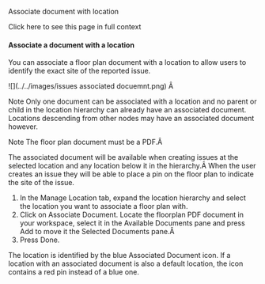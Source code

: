 Associate document with location

Click here to see this page in full context

####  Associate a document with a location

You can associate a floor plan document with a location to allow users to
identify the exact site of the reported issue.

![](../../images/issues associated docuemnt.png) Â

Note  Only one document can be associated with a location and no parent or
child in the location hierarchy can already have an associated document.
Locations descending from other nodes may have an associated document however.

Note  The floor plan document must be a PDF.Â

The associated document will be available when creating issues at the selected
location and any location below it in the hierarchy.Â When the user creates an
issue they will be able to place a pin on the floor plan to indicate the site
of the issue.

  1. In the Manage Location tab, expand the location hierarchy and select the location you want to associate a floor plan with. 
  2. Click on Associate Document. Locate the floorplan PDF document in your workspace, select it in the Available Documents pane and press Add to move it the Selected Documents pane.Â 
  3. Press Done. 

The location is identified by the blue Associated Document icon. If a location
with an associated document is also a default location, the icon contains a
red pin instead of a blue one.

